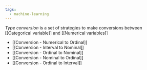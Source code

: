 ```yaml
---
tags:
  - machine-learning
---
```

*Type conversion*  is a set of strategies to make conversions between [[Categorical variable]] and [[Numerical variables]]

- [[Conversion - Numerical to Ordinal]]
- [[Conversion - Interval to Nominal]]
- [[Conversion - Ordinal to Nominal]]
- [[Conversion - Nominal to Ordinal]]
- [[Conversion - Ordinal to Interval]]